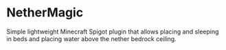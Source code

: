 # NetherMagic
Simple lightweight Minecraft Spigot plugin that allows placing and sleeping in beds and placing water above the nether bedrock ceiling.